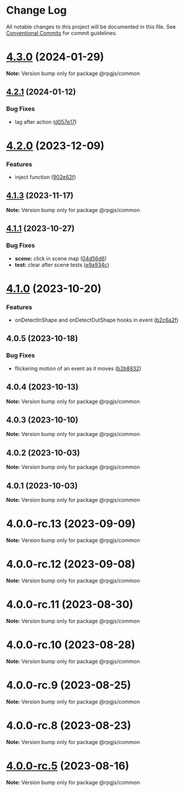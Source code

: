 # Change Log

All notable changes to this project will be documented in this file.
See [Conventional Commits](https://conventionalcommits.org) for commit guidelines.

# [4.3.0](https://github.com/RSamaium/RPG-JS/compare/v4.2.2...v4.3.0) (2024-01-29)

**Note:** Version bump only for package @rpgjs/common





## [4.2.1](https://github.com/RSamaium/RPG-JS/compare/v4.2.0...v4.2.1) (2024-01-12)


### Bug Fixes

*  lag after action ([d057e17](https://github.com/RSamaium/RPG-JS/commit/d057e1736475e03a0553882a53b96a4d77e65acf))





# [4.2.0](https://github.com/RSamaium/RPG-JS/compare/v4.1.3...v4.2.0) (2023-12-09)


### Features

* inject function ([902e62f](https://github.com/RSamaium/RPG-JS/commit/902e62ff4fdd9b5bd26ee7d5be9ccae2b051f248))





## [4.1.3](https://github.com/RSamaium/RPG-JS/compare/v4.1.2...v4.1.3) (2023-11-17)

**Note:** Version bump only for package @rpgjs/common





## [4.1.1](https://github.com/RSamaium/RPG-JS/compare/v4.1.0...v4.1.1) (2023-10-27)


### Bug Fixes

* **scene:** click in scene map ([04d56d6](https://github.com/RSamaium/RPG-JS/commit/04d56d6e07c58e2c039732e35ae3b94fc6751fa5))
* **test:** clear after scene tests ([e9a934c](https://github.com/RSamaium/RPG-JS/commit/e9a934c7fc197079036628a94891c371bae4edb2))





# [4.1.0](https://github.com/RSamaium/RPG-JS/compare/v4.0.5...v4.1.0) (2023-10-20)


### Features

* onDetectInShape and onDetectOutShape hooks in event ([b2c6a2f](https://github.com/RSamaium/RPG-JS/commit/b2c6a2f98b3bcc992deb0473a9fb1699874b6e48))





## 4.0.5 (2023-10-18)


### Bug Fixes

* flickering motion of an event as it moves ([b2b8832](https://github.com/RSamaium/RPG-JS/commit/b2b8832a1582933afb64c698f40d1b0e72021780))





## 4.0.4 (2023-10-13)

**Note:** Version bump only for package @rpgjs/common





## 4.0.3 (2023-10-10)

**Note:** Version bump only for package @rpgjs/common





## 4.0.2 (2023-10-03)

**Note:** Version bump only for package @rpgjs/common





## 4.0.1 (2023-10-03)

**Note:** Version bump only for package @rpgjs/common





# 4.0.0-rc.13 (2023-09-09)

**Note:** Version bump only for package @rpgjs/common





# 4.0.0-rc.12 (2023-09-08)

**Note:** Version bump only for package @rpgjs/common





# 4.0.0-rc.11 (2023-08-30)

**Note:** Version bump only for package @rpgjs/common





# 4.0.0-rc.10 (2023-08-28)

**Note:** Version bump only for package @rpgjs/common





# 4.0.0-rc.9 (2023-08-25)

**Note:** Version bump only for package @rpgjs/common





# 4.0.0-rc.8 (2023-08-23)

**Note:** Version bump only for package @rpgjs/common





# [4.0.0-rc.5](https://github.com/RSamaium/RPG-JS/compare/v4.0.0-rc.4...v4.0.0-rc.5) (2023-08-16)

**Note:** Version bump only for package @rpgjs/common
